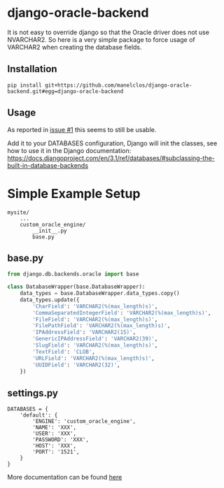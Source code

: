 django-oracle-backend
=====================

It is not easy to override django so that the Oracle driver does not use NVARCHAR2. So here is a very simple package to force usage of VARCHAR2 when creating the database fields.

Installation
------------
```
pip install git+https://github.com/manelclos/django-oracle-backend.git#egg=django-oracle-backend
```

Usage
-----

As reported in [issue #1](https://github.com/manelclos/django-oracle-backend/issues/1) this seems to still be usable.

Add it to your DATABASES configuration, Django will init the classes, see how to use it in the Django documentation: 
https://docs.djangoproject.com/en/3.1/ref/databases/#subclassing-the-built-in-database-backends


# Simple Example Setup

```
mysite/
    ...
    custom_oracle_engine/
        __init__.py
        base.py
```

## base.py
```python
from django.db.backends.oracle import base

class DatabaseWrapper(base.DatabaseWrapper):
    data_types = base.DatabaseWrapper.data_types.copy()
    data_types.update({
        'CharField': 'VARCHAR2(%(max_length)s)',
        'CommaSeparatedIntegerField': 'VARCHAR2(%(max_length)s)',
        'FileField': 'VARCHAR2(%(max_length)s)',
        'FilePathField': 'VARCHAR2(%(max_length)s)',
        'IPAddressField': 'VARCHAR2(15)',
        'GenericIPAddressField': 'VARCHAR2(39)',
        'SlugField': 'VARCHAR2(%(max_length)s)',
        'TextField': 'CLOB',
        'URLField': 'VARCHAR2(%(max_length)s)',
        'UUIDField': 'VARCHAR2(32)',
    })

```

## settings.py
```
DATABASES = {
    'default': {
        'ENGINE': 'custom_oracle_engine',
        'NAME': 'XXX',
        'USER': 'XXX',
        'PASSWORD': 'XXX',
        'HOST': 'XXX',
        'PORT': '1521',
    }
}
```

More documentation can be found [here](https://docs.djangoproject.com/en/3.1/ref/databases/#subclassing-the-built-in-database-backends)
